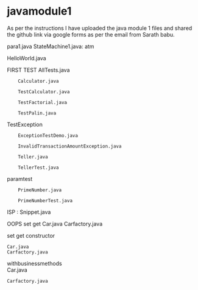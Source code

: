 # javamodule1
As per the instructions I have uploaded the java module 1 files and shared the github link via google forms as per the email from Sarath babu.


para1.java
StateMachine1.java: atm

HelloWorld.java

FIRST TEST
        AllTests.java

        Calculator.java

        TestCalculator.java

        TestFactorial.java

        TestPalin.java
        
        
TestException

        ExceptionTestDemo.java

        InvalidTransactionAmountException.java

        Teller.java

        TellerTest.java
        
        
paramtest

        PrimeNumber.java

        PrimeNumberTest.java
        
ISP : Snippet.java       


OOPS
set get
    Car.java
    Carfactory.java
    
set get constructor

    Car.java
    Carfactory.java
    
withbusinessmethods    
    Car.java

    Carfactory.java
        
